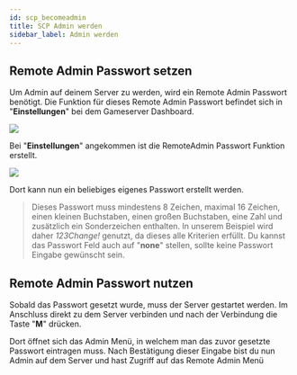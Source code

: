 ```yaml
---
id: scp_becomeadmin
title: SCP Admin werden
sidebar_label: Admin werden
---
```


## Remote Admin Passwort setzen

Um Admin auf deinem Server zu werden, wird ein Remote Admin Passwort benötigt.
Die Funktion für dieses Remote Admin Passwort befindet sich in "**Einstellungen**" bei dem Gameserver Dashboard.

![](https://screensaver01.zap-hosting.com/index.php/s/wQ85AnkMH7PtG3D/preview)

Bei "**Einstellungen**" angekommen ist die RemoteAdmin Passwort Funktion erstellt.

![](https://screensaver01.zap-hosting.com/index.php/s/cZ2A7CmZCo5G6rE/preview)

Dort kann nun ein beliebiges eigenes Passwort erstellt werden.

> Dieses Passwort muss mindestens 8 Zeichen, maximal 16 Zeichen, einen kleinen Buchstaben, einen großen Buchstaben, eine Zahl und zusätzlich ein Sonderzeichen enthalten.
> In unserem Beispiel wird daher *123Change!* genutzt, da dieses alle Kriterien erfüllt.
> Du kannst das Passwort Feld auch auf "**none**" stellen, sollte keine Passwort Eingabe gewünscht sein.

## Remote Admin Passwort nutzen

Sobald das Passwort gesetzt wurde, muss der Server gestartet werden.
Im Anschluss direkt zu dem Server verbinden und nach der Verbindung die Taste "**M**" drücken.

Dort öffnet sich das Admin Menü, in welchem man das zuvor gesetzte Passwort eintragen muss. 
Nach Bestätigung dieser Eingabe bist du nun Admin auf dem Server und hast Zugriff auf das Remote Admin Menü
